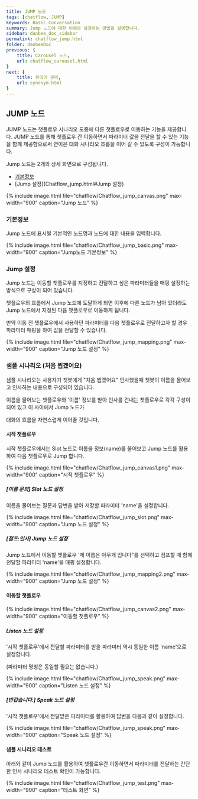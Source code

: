 ```yaml
---
title: JUMP 노드
tags: [chatflow, JUMP]
keywords: Basic Conversation
summary: Jump 노드에 대한 이해와 설정하는 방법을 설명합니다.
sidebar: danbee_doc_sidebar
permalink: chatflow_jump.html
folder: danbeeDoc
previous: {
    title: Carousel 노드,
    url: chatflow_carousel.html
}
next: {
    title: 유의어 관리,
    url: synonym.html
}
---
```


## JUMP 노드

JUMP 노드는 챗플로우 시나리오 도중에 다른 챗플로우로 이동하는 기능을 제공합니다. 
JUMP 노드를 통해 챗플로우 간 이동하면서 파라미터 값을 전달을 할 수 있는 기능을 함께 제공함으로써 연이은 대화 시나리오 흐름을 이어 갈 수 있도록 구성이 가능합니다. 

Jump 노드는 2개의 상세 화면으로 구성됩니다.
- [기본정보](Chatflow_jump.html#기본정보)
- [Jump 설정](Chatflow_jump.html#Jump 설정)

{% include image.html file="chatflow/Chatflow_jump_canvas.png" max-width="900" caption="Jump 노드" %}

### 기본정보

Jump 노드에 표시될 기본적인 노드명과 노드에 대한 내용을 입력합니다.

{% include image.html file="chatflow/Chatflow_jump_basic.png" max-width="900" caption="Jump노드 기본정보" %}

### Jump 설정

Jump 노드는 이동할 챗플로우를 지정하고 전달하고 싶은 파라미터들을 매핑 설정하는 방식으로 구성이 되어 있습니다. 

챗플로우의 흐름에서 Jump 노드에 도달하게 되면 이후에 다른 노드가 남아 있더라도 Jump 노드에서 지정된 다음 챗플로우로 이동하게 됩니다. 

만약 이동 전 챗플로우에서 사용하던 파라미터를 다음 챗플로우로 전달하고자 할 경우 파라미터 매핑을 하여 값을 전달할 수 있습니다. 

{% include image.html file="chatflow/Chatflow_jump_mapping.png" max-width="900" caption="Jump 노드 설정" %}



### 샘플 시나리오 (처음 뵙겠어요)

샘플 시나리오는 사용자가 챗봇에게 "처음 뵙겠어요" 인사했을때 챗봇이 이름을 물어보고 인사하는 내용으로 구성되어 있습니다. 

이름을 물어보는 챗플로우와 '이름' 정보를 받아 인사를 건내는 챗플로우로 각각 구성이 되어 있고 이 사이에서 Jump 노드가 

대화의 흐름을 자연스럽게 이어줄 것입니다. 


#### 시작 챗플로우

시작 챗플로우에서는 Slot 노드로 이름을 정보(name)를 물어보고 Jump 노드를 활용하여 다음 챗플로우로 Jump 합니다. 

{% include image.html file="chatflow/Chatflow_jump_canvas1.png" max-width="900" caption="시작 챗플로우" %}


##### [이름 문의] Slot 노드 설정

이름을 물어보는 질문과 답변을 받아 저장할 파라미터 'name'을 설정합니다. 

{% include image.html file="chatflow/Chatflow_jump_slot.png" max-width="900" caption="Jump 노드 설정" %}

##### [점프:인사] Jump 노드 설정

Jump 노드에서 이동할 챗플로우 '제 이름은 아무개 입니다"를 선택하고 점프할 때 함께 전달할 파라미터 'name'을 매핑 설정합니다.

{% include image.html file="chatflow/Chatflow_jump_mapping2.png" max-width="900" caption="Jump 노드 설정" %}


#### 이동할 챗플로우

{% include image.html file="chatflow/Chatflow_jump_canvas2.png" max-width="900" caption="이동할 챗플로우" %}


##### Listen 노드 설정

'시작 챗플로우'에서 전달할 파라미터를 받을 파라미터 역시 동일한 이름 'name'으로 설정합니다.

(파라미터 명칭은 동일할 필요는 없습니다.)

{% include image.html file="chatflow/Chatflow_jump_speak.png" max-width="900" caption="Listen 노드 설정" %}

##### [반갑습니다.] Speak 노드 설정

'시작 챗플로우'에서 전달받은 파라미터를 활용하여 답변을 다음과 같이 설정합니다. 

{% include image.html file="chatflow/Chatflow_jump_speak.png" max-width="900" caption="Speak 노드 설정" %}


#### 샘플 시나리오 테스트 

아래와 같이 Jump 노드를 활용하여 챗플로우간 이동하면서 파라미터를 전달하는 간단한 인사 시나리오 테스트 확인이 가능합니다.

{% include image.html file="chatflow/Chatflow_jump_test.png" max-width="900" caption="테스트 화면" %}